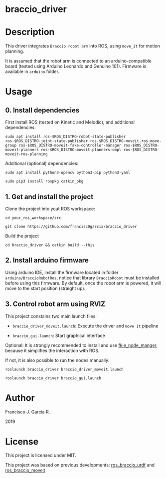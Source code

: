 # braccio_driver

# Description

This driver integrates ```Braccio robot arm``` into ROS, using ```move_it``` for motion planning.

It is assumed that the robot arm is connected to an arduino-compatible board (tested using Arduino Leonardo and Genuino 101). Firmware is available in ```arduino``` folder.

# Usage

## 0. Install dependencies

First install ROS (tested on Kinetic and Melodic), and additional dependencies:

```sudo apt install ros-$ROS_DISTRO-robot-state-publisher ros-$ROS_DISTRO-joint-state-publisher ros-$ROS_DISTRO-moveit-ros-move-group ros-$ROS_DISTRO-moveit-fake-controller-manager ros-$ROS_DISTRO-moveit-planners ros-$ROS_DISTRO-moveit-planners-ompl ros-$ROS_DISTRO-moveit-ros-planning```

Additional (optional) dependencies:

```sudo apt install python3-opencv python3-pip python3-yaml```

```sudo pip3 install rospkg catkin_pkg```

## 1. Get and install the project

Clone the project into yout ROS workspace:

```cd your_ros_workspace/src```

```git clone https://github.com/francisc0garcia/braccio_driver```

Build the project

```cd braccio_driver && catkin build --this```

## 2. Install arduino firmware

Using arduino IDE, install the firmware located in folder ```arduino/BraccioRobotRos```, notice that library ```BraccioRobot``` must be installed before using this firmware.
 By default, once the robot arm is powered, it will move to the start position (straight up).

## 3. Control robot arm using RVIZ

This project constains two main launch files:

- ```braccio_driver_moveit.launch```: Execute the driver and ```move it``` pipeline

- ```braccio_gui.launch```: Start graphical interface

Optional: It is strongly recommended to install and use [fkie_node_manger](https://github.com/fkie/multimaster_fkie), because it simplifies the interaction with ROS.

If not, it is also possible to run the nodes manually:

```roslaunch braccio_driver braccio_driver_moveit.launch```

```roslaunch braccio_driver braccio_gui.launch```

# Author

Francisco J. Garcia R.

2019

# License

This project is licensed under MIT.

This project was based on previous developments: [ros_braccio_urdf](https://github.com/grassjelly/ros_braccio_urdf) and [ros_braccio_moveit](https://github.com/zakizadeh/ros_braccio_moveit)